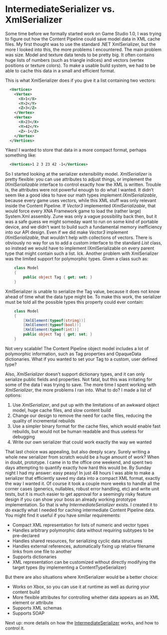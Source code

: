 # IntermediateSerializer vs. XmlSerializer

Some time before we formally started work on Game Studio 1.0, I was trying to figure out how the Content Pipeline could save model data in XML cache files. My first thought was to use the standard .NET XmlSerializer, but the more I looked into this, the more problems I encountered.
The main problem was size. Model and texture data tends to be pretty big. It often contains huge lists of numbers (such as triangle indices) and vectors (vertex positions or texture colors). To make a usable build system, we had to be able to cache this data in a small and efficient format.

This is what XmlSerializer does if you give it a list containing two vectors:

```xml
  <Vertices>
    <Vertex>
      <X>1</X>
      <Y>2</Y>
      <Z>3</Z>
    </Vertex>
    <Vertex>
      <X>23</X>
      <Y>42</Y>
      <Z>-1</Z>
    </Vertex>
  </Vertices>
  ```

Yikes! I wanted to store that data in a more compact format, perhaps something like:

```xml
  <Vertices>1 2 3 23 42 -1</Vertices>
```

So I started looking at the serializer extensibility model. *XmlSerializer* is pretty flexible: you can use attributes to adjust things, or implement the *IXmlSerializable* interface to control exactly how the XML is written.
Trouble is, the attributes were not powerful enough to do what I wanted. It didn’t seem like a good idea to have our math types implement *IXmlSerializable*, because every game uses vectors, while this XML stuff was only relevant inside the Content Pipeline. If *Vector3* implemented *IXmlSerializable*, that would force every XNA Framework game to load the (rather large) System.Xml assembly. Zune was only a vague possibility back then, but it was a safe guess we might someday want to run on some kind of portable device, and we didn’t want to build such a fundamental memory inefficiency into our API design.
Even if we did make *Vector3* implement *IXmlSerializable*, that wouldn’t help with collections of vectors. There is obviously no way for us to add a custom interface to the standard *List<T>* class, so instead we would have to implement IXmlSerializable on every parent type that might contain such a list. Ick.
Another problem with XmlSerializer was the limited support for polymorphic types. Given a class such as:

```csharp
    class Model
    {
        public object Tag { get; set; }
    }
```

XmlSerializer is unable to serialize the Tag value, because it does not know ahead of time what the data type might be. To make this work, the serializer must be told all the possible types this property could ever contain:

```csharp
    class Model
    {
        [XmlElement(typeof(string))]
        [XmlElement(typeof(bool))]
        [XmlElement(typeof(int))]
        public object Tag { get; set; }
    }
```

Not very scalable! The Content Pipeline object model includes a lot of polymorphic information, such as Tag properties and OpaqueData dictionaries. What if you wanted to set your Tag to a custom, user defined type?

Also, *XmlSerializer* doesn’t support dictionary types, and it can only serialize public fields and properties. Not fatal, but this was irritating for some of the data I was trying to save.
The more time I spent working with *XmlSerializer*, the more problems I ran into. What to do? I made a list of options:

1. Use *XmlSerializer*, and put up with the limitations of an awkward object model, huge cache files, and slow content build
2. Change our design to remove the need for cache files, reducing the quality of incremental rebuilds
3. Use a simpler binary format for the cache files, which would enable fast rebuilds, but would not be human readable and thus useless for debugging
4. Write our own serializer that could work exactly the way we wanted

That last choice was appealing, but also deeply scary. Surely writing a whole new serializer from scratch would be a huge amount of work?
When in doubt, prototype.
I came in to the office one weekend, and spent two days attempting to quantify exactly how hard this would be. By Sunday night I had my answer: easy peasy! In just 48 hours I was able to make a serializer that efficiently saved my data into a compact XML format, exactly the way I wanted it. Of course it took a couple more weeks to handle all the corner cases (generics, nullables, robust error handling, etc) and write unit tests, but it is much easier to get approval for a seemingly risky feature design if you can show your boss an already working prototype implementation.
So that is why *IntermediateSerializer* exists.
I created it to do exactly what I needed for caching intermediate Content Pipeline data. You might find it useful if you have similar requirements:

* Compact XML representation for lists of numeric and vector types
* Handles arbitrary polymorphic data without requiring subtypes to be pre-declared
* Handles shared resources, for serializing cyclic data structures
* Handles external references, automatically fixing up relative filename links from one file to another
* Supports dictionaries
* XML representation can be customized without directly modifying the target types (by implementing a ContentTypeSerializer)

But there are also situations where XmlSerializer would be a better choice:

* Works on Xbox, so you can use it at runtime as well as during your content build
* More flexible attributes for controlling whether data appears as an XML element or attribute
* Supports XML schemas
* Supports SOAP

Next up: more details on how the [IntermediateSerializer](Everything-you-ever-wanted-to-know-about-IntermediateSerializer.md) works, and how to control it.
